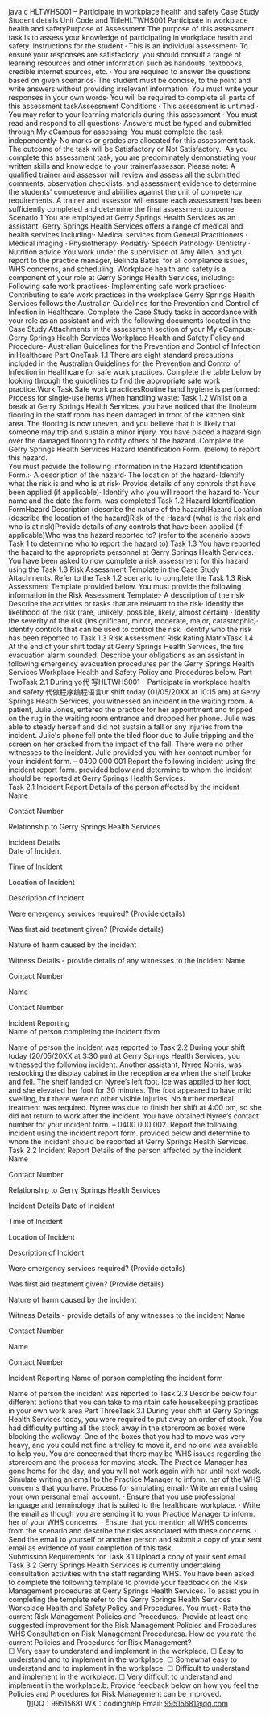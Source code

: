 java c
HLTWHS001 – Participate in workplace health and safety
Case Study
Student details
Unit Code and TitleHLTWHS001 Participate in workplace health and safetyPurpose of Assessment
The purpose of this assessment task is to assess your knowledge of participating in workplace health and safety.    Instructions for the student ·   This is an individual assessment·   To ensure your responses are satisfactory, you should consult a range of learning resources and other information such as handouts, textbooks, credible internet sources, etc. ·   You are required to answer the questions based on given scenarios·   The student must be concise, to the point and write answers without providing irrelevant information·   You must write your responses in your own words·   You will be required to complete all parts of this assessment taskAssessment Conditions ·   This assessment is untimed ·   You may refer to your learning materials during this assessment ·   You must read and respond to all questions·   Answers must be typed and submitted through My eCampus for assessing·   You must complete the task independently·   No marks or grades are allocated for this assessment task. The outcome of the task will be Satisfactory or Not Satisfactory.·   As you complete this assessment task, you are predominately demonstrating your written skills and knowledge to your trainer/assessor.
Please note: A qualified trainer and assessor will review and assess all the submitted comments, observation checklists, and assessment evidence to determine the students' competence and abilities against the unit of competency requirements. A trainer and assessor will ensure each assessment has been sufficiently completed and determine the final assessment outcome.   Scenario 1 
You are employed at Gerry Springs Health Services as an assistant. Gerry Springs Health Services offers a range of medical and health services including:·   Medical services from General Practitioners ·   Medical imaging ·   Physiotherapy·   Podiatry·   Speech Pathology·   Dentistry ·   Nutrition advice 
You work under the supervision of Amy Allen, and you report to the practice manager, Belinda Bates, for all compliance issues, WHS concerns, and scheduling. 
Workplace health and safety is a component of your role at Gerry Springs Health Services, including:·   Following safe work practices·   Implementing safe work practices·   Contributing to safe work practices in the workplace Gerry Springs Health Services follows the Australian Guidelines for the Prevention and Control of Infection in Healthcare. Complete the Case Study tasks in accordance with your role as an assistant and with the following documents located in the Case Study Attachments in the assessment section of your My eCampus:-   Gerry Springs Health Services Workplace Health and Safety Policy and Procedure-   Australian Guidelines for the Prevention and Control of Infection in Healthcare 
Part OneTask 1.1
There are eight standard precautions included in the Australian Guidelines for the Prevention and Control of Infection in Healthcare for safe work practices. Complete the table below by looking through the guidelines to find the appropriate safe work practice.Work Task
Safe work practicesRoutine hand hygiene is performed:
   Process for single-use items
   When handling waste:
   Task 1.2
Whilst on a break at Gerry Springs Health Services, you have noticed that the linoleum flooring in the staff room has been damaged in front of the kitchen sink area. The flooring is now uneven, and you believe that it is likely that someone may trip and sustain a minor injury. You have placed a hazard sign over the damaged flooring to notify others of the hazard. Complete the Gerry Springs Health Services Hazard Identification Form. (below) to report this hazard.    
You must provide the following information in the Hazard Identification Form.:·   A description of the hazard·   The location of the hazard·   Identify what the risk is and who is at risk·   Provide details of any controls that have been applied (if applicable)·   Identify who you will report the hazard to·   Your name and the date the form. was completed
Task 1.2 Hazard Identification FormHazard Description (describe the nature of the hazard)Hazard Location (describe the location of the hazard)Risk of the Hazard (what is the risk and who is at risk)Provide details of any controls that have been applied (if applicable)Who was the hazard reported to? (refer to the scenario above Task 1 to determine who to report the hazard to)
Task 1.3
You have reported the hazard to the appropriate personnel at Gerry Springs Health Services. You have been asked to now complete a risk assessment for this hazard using the Task 1.3 Risk Assessment Template in the Case Study Attachments. 
Refer to the Task 1.2 scenario to complete the Task 1.3 Risk Assessment Template provided below.
You must provide the following information in the Risk Assessment Template:·   A description of the risk·   Describe the activities or tasks that are relevant to the risk·   Identify the likelihood of the risk (rare, unlikely, possible, likely, almost certain) ·   Identify the severity of the risk (insignificant, minor, moderate, major, catastrophic)·   Identify controls that can be used to control the risk·   Identify who the risk has been reported to
Task 1.3 Risk Assessment
Risk Rating MatrixTask 1.4
At the end of your shift today at Gerry Springs Health Services, the fire evacuation alarm sounded. Describe your obligations as an assistant in following emergency evacuation procedures per the Gerry Springs Health Services Workplace Health and Safety Policy and Procedures below.
Part TwoTask 2.1
During yo代 写HLTWHS001 – Participate in workplace health and safety
代做程序编程语言ur shift today (01/05/20XX at 10:15 am) at Gerry Springs Health Services, you witnessed an incident in the waiting room. A patient, Julie Jones, entered the practice for her appointment and tripped on the rug in the waiting room entrance and dropped her phone. Julie was able to steady herself and did not sustain a fall or any injuries from the incident. Julie's phone fell onto the tiled floor due to Julie tripping and the screen on her cracked from the impact of the fall. There were no other witnesses to the incident. Julie provided you with her contact number for your incident form. – 0400 000 001 
Report the following incident using the incident report form. provided below and determine to whom the incident should be reported at Gerry Springs Health Services.    
Task 2.1 Incident Report
Details of the person affected by the incident    
Name
   
Contact Number
   
Relationship to Gerry Springs Health Services 
   
Incident Details    
Date of Incident 
   
Time of Incident 
   
Location of Incident 
   
Description of Incident 
   
Were emergency services required? (Provide details)
   
Was first aid treatment given? (Provide details)
   
Nature of harm caused by the incident 
   
Witness Details - provide details of any witnesses to the incident 
Name
   
Contact Number
   
Name
   
Contact Number
   
Incident Reporting    
Name of person completing the incident form
   
Name of person the incident was reported to 
   Task 2.2
During your shift today (20/05/20XX at 3:30 pm) at Gerry Springs Health Services, you witnessed the following incident. Another assistant, Nyree Norris, was restocking the display cabinet in the reception area when the shelf broke and fell. The shelf landed on Nyree’s left foot. Ice was applied to her foot, and she elevated her foot for 30 minutes. The foot appeared to have mild swelling, but there were no other visible injuries. No further medical treatment was required. Nyree was due to finish her shift at 4:00 pm, so she did not return to work after the incident. 
You have obtained Nyree’s contact number for your incident form. – 0400 000 002. 
Report the following incident using the incident report form. provided below and determine to whom the incident should be reported at Gerry Springs Health Services.    
Task 2.2 Incident Report
Details of the person affected by the incident 
Name
   
Contact Number
   
Relationship to Gerry Springs Health Services 
   
Incident Details 
Date of Incident 
   
Time of Incident 
   
Location of Incident 
   
Description of Incident 
   
Were emergency services required? (Provide details)
   
Was first aid treatment given? (Provide details)
   
Nature of harm caused by the incident 
   
Witness Details - provide details of any witnesses to the incident 
Name
   
Contact Number
   
Name
   
Contact Number
   
Incident Reporting 
Name of person completing the incident form
   
Name of person the incident was reported to 
   Task 2.3
Describe below four different actions that you can take to maintain safe housekeeping practices in your own work area
Part ThreeTask 3.1
During your shift at Gerry Springs Health Services today, you were required to put away an order of stock. You had difficulty putting all the stock away in the storeroom as boxes were blocking the walkway. One of the boxes that you had to move was very heavy, and you could not find a trolley to move it, and no one was available to help you. You are concerned that there may be WHS issues regarding the storeroom and the process for moving stock. The Practice Manager has gone home for the day, and you will not work again with her until next week. Simulate writing an email to the Practice Manager to inform. her of the WHS concerns that you have. 
Process for simulating email:·   Write an email using your own personal email account. ·   Ensure that you use professional language and terminology that is suited to the healthcare workplace. ·   Write the email as though you are sending it to your Practice Manager to inform. her of your WHS concerns. ·   Ensure that you mention all WHS concerns from the scenario and describe the risks associated with these concerns. ·   Send the email to yourself or another person and submit a copy of your sent email as evidence of your completion of this task.   
Submission Requirements for Task 3.1
Upload a copy of your sent email    Task 3.2 
Gerry Springs Health Services is currently undertaking consultation activities with the staff regarding WHS. You have been asked to complete the following template to provide your feedback on the Risk Management procedures at Gerry Springs Health Services. To assist you in completing the template refer to the Gerry Springs Health Services Workplace Health and Safety Policy and Procedures. You must:·   Rate the current Risk Management Policies and Procedures.·   Provide at least one suggested improvement for the Risk Management Policies and Procedures WHS Consultation on Risk Management Proceduresa.  How do you rate the current Policies and Procedures for Risk Management?    
☐   Very easy to understand and implement in the workplace.
☐   Easy to understand and to implement in the workplace.
☐   Somewhat easy to understand and to implement in the workplace.
☐   Difficult to understand and implement in the workplace.
☐   Very difficult to understand and implement in the workplace.b.  Provide feedback below on how you feel the Policies and Procedures for Risk Management can be improved.   
         
加QQ：99515681  WX：codinghelp  Email: 99515681@qq.com
